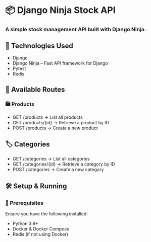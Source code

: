 # 📦 Django Ninja Stock API

### A simple stock management API built with Django Ninja.

## 🚀 Technologies Used

  * Django
  * Django Ninja – Fast API framework for Django
  * Pytest
  * Redis

## 📌 Available Routes
### 🛍️ Products

  * GET /products → List all products
  * GET /products/{id} → Retrieve a product by ID
  * POST /products → Create a new product

## 🏷️ Categories

  * GET /categories → List all categories
  * GET /categories/{id} → Retrieve a category by ID
  * POST /categories → Create a new category

## 🛠️ Setup & Running
### 🔹 Prerequisites

Ensure you have the following installed:

  * Python 3.8+
  * Docker & Docker Compose
  * Redis (if not using Docker)
